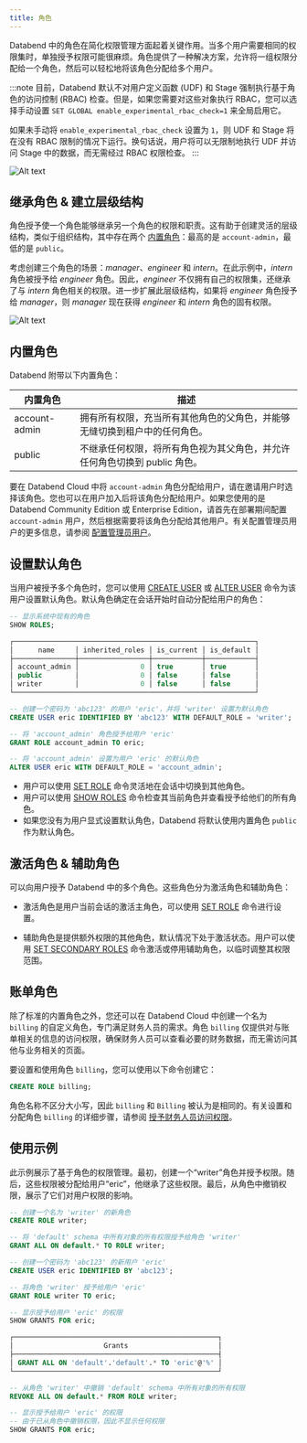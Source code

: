 ```yaml
---
title: 角色
---
```


Databend 中的角色在简化权限管理方面起着关键作用。当多个用户需要相同的权限集时，单独授予权限可能很麻烦。角色提供了一种解决方案，允许将一组权限分配给一个角色，然后可以轻松地将该角色分配给多个用户。

:::note
目前，Databend 默认不对用户定义函数 (UDF) 和 Stage 强制执行基于角色的访问控制 (RBAC) 检查。但是，如果您需要对这些对象执行 RBAC，您可以选择手动设置 `SET GLOBAL enable_experimental_rbac_check=1` 来全局启用它。

如果未手动将 `enable_experimental_rbac_check` 设置为 `1`，则 UDF 和 Stage 将在没有 RBAC 限制的情况下运行。换句话说，用户将可以无限制地执行 UDF 并访问 Stage 中的数据，而无需经过 RBAC 权限检查。
:::

![Alt text](/img/guides/access-control-3.png)

## 继承角色 & 建立层级结构

角色授予使一个角色能够继承另一个角色的权限和职责。这有助于创建灵活的层级结构，类似于组织结构，其中存在两个 [内置角色](#built-in-roles)：最高的是 `account-admin`，最低的是 `public`。

考虑创建三个角色的场景：_manager_、_engineer_ 和 _intern_。在此示例中，_intern_ 角色被授予给 _engineer_ 角色。因此，_engineer_ 不仅拥有自己的权限集，还继承了与 _intern_ 角色相关的权限。进一步扩展此层级结构，如果将 _engineer_ 角色授予给 _manager_，则 _manager_ 现在获得 _engineer_ 和 _intern_ 角色的固有权限。

![Alt text](/img/guides/access-control-4.png)

## 内置角色

Databend 附带以下内置角色：

| 内置角色      | 描述                                                                       |
| ------------- | -------------------------------------------------------------------------- |
| account-admin | 拥有所有权限，充当所有其他角色的父角色，并能够无缝切换到租户中的任何角色。 |
| public        | 不继承任何权限，将所有角色视为其父角色，并允许任何角色切换到 public 角色。 |

要在 Databend Cloud 中将 `account-admin` 角色分配给用户，请在邀请用户时选择该角色。您也可以在用户加入后将该角色分配给用户。如果您使用的是 Databend Community Edition 或 Enterprise Edition，请首先在部署期间配置 `account-admin` 用户，然后根据需要将该角色分配给其他用户。有关配置管理员用户的更多信息，请参阅 [配置管理员用户](../../10-deploy/04-references/01-admin-users.md)。

## 设置默认角色

当用户被授予多个角色时，您可以使用 [CREATE USER](/sql/sql-commands/ddl/user/user-create-user) 或 [ALTER USER](/sql/sql-commands/ddl/user/user-alter-user) 命令为该用户设置默认角色。默认角色确定在会话开始时自动分配给用户的角色：

```sql title='Example:'
-- 显示系统中现有的角色
SHOW ROLES;

┌───────────────────────────────────────────────────────────┐
│      name     │ inherited_roles │ is_current │ is_default │
├───────────────┼─────────────────┼────────────┼────────────┤
│ account_admin │               0 │ true       │ true       │
│ public        │               0 │ false      │ false      │
│ writer        │               0 │ false      │ false      │
└───────────────────────────────────────────────────────────┘

-- 创建一个密码为 'abc123' 的用户 'eric'，并将 'writer' 设置为默认角色
CREATE USER eric IDENTIFIED BY 'abc123' WITH DEFAULT_ROLE = 'writer';

-- 将 'account_admin' 角色授予给用户 'eric'
GRANT ROLE account_admin TO eric;

-- 将 'account_admin' 设置为用户 'eric' 的默认角色
ALTER USER eric WITH DEFAULT_ROLE = 'account_admin';
```

- 用户可以使用 [SET ROLE](/sql/sql-commands/ddl/user/user-set-role) 命令灵活地在会话中切换到其他角色。
- 用户可以使用 [SHOW ROLES](/sql/sql-commands/ddl/user/user-show-roles) 命令检查其当前角色并查看授予给他们的所有角色。
- 如果您没有为用户显式设置默认角色，Databend 将默认使用内置角色 `public` 作为默认角色。

## 激活角色 & 辅助角色

可以向用户授予 Databend 中的多个角色。这些角色分为激活角色和辅助角色：

- 激活角色是用户当前会话的激活主角色，可以使用 [SET ROLE](/sql/sql-commands/ddl/user/user-set-role) 命令进行设置。

- 辅助角色是提供额外权限的其他角色，默认情况下处于激活状态。用户可以使用 [SET SECONDARY ROLES](/sql/sql-commands/ddl/user/user-set-2nd-roles) 命令激活或停用辅助角色，以临时调整其权限范围。

## 账单角色

除了标准的内置角色之外，您还可以在 Databend Cloud 中创建一个名为 `billing` 的自定义角色，专门满足财务人员的需求。角色 `billing` 仅提供对与账单相关的信息的访问权限，确保财务人员可以查看必要的财务数据，而无需访问其他与业务相关的页面。

要设置和使用角色 `billing`，您可以使用以下命令创建它：

```sql
CREATE ROLE billing;
```

角色名称不区分大小写，因此 `billing` 和 `Billing` 被认为是相同的。有关设置和分配角色 `billing` 的详细步骤，请参阅 [授予财务人员访问权限](/guides/cloud/manage/costs#granting-access-to-finance-personnel)。

## 使用示例

此示例展示了基于角色的权限管理。最初，创建一个“writer”角色并授予权限。随后，这些权限被分配给用户“eric”，他继承了这些权限。最后，从角色中撤销权限，展示了它们对用户权限的影响。

```sql title='Example:'
-- 创建一个名为 'writer' 的新角色
CREATE ROLE writer;

-- 将 'default' schema 中所有对象的所有权限授予给角色 'writer'
GRANT ALL ON default.* TO ROLE writer;

-- 创建一个密码为 'abc123' 的新用户 'eric'
CREATE USER eric IDENTIFIED BY 'abc123';

-- 将角色 'writer' 授予给用户 'eric'
GRANT ROLE writer TO eric;

-- 显示授予给用户 'eric' 的权限
SHOW GRANTS FOR eric;

┌──────────────────────────────────────────────────┐
│                      Grants                      │
├──────────────────────────────────────────────────┤
│ GRANT ALL ON 'default'.'default'.* TO 'eric'@'%' │
└──────────────────────────────────────────────────┘

-- 从角色 'writer' 中撤销 'default' schema 中所有对象的所有权限
REVOKE ALL ON default.* FROM ROLE writer;

-- 显示授予给用户 'eric' 的权限
-- 由于已从角色中撤销权限，因此不显示任何权限
SHOW GRANTS FOR eric;
```
